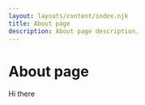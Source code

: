 ```yaml
---
layout: layouts/content/index.njk
title: About page
description: About page description.
---
```


# About page

Hi there
